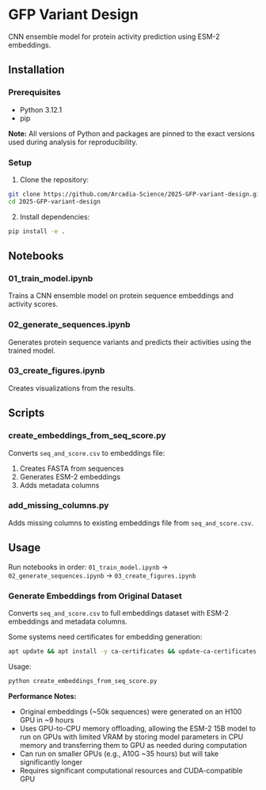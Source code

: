 # GFP Variant Design

CNN ensemble model for protein activity prediction using ESM-2 embeddings.

## Installation

### Prerequisites
- Python 3.12.1
- pip

**Note:** All versions of Python and packages are pinned to the exact versions used during analysis for reproducibility.

### Setup

1. Clone the repository:
```bash
git clone https://github.com/Arcadia-Science/2025-GFP-variant-design.git
cd 2025-GFP-variant-design
```

2. Install dependencies:
```bash
pip install -e .
```

## Notebooks

### 01_train_model.ipynb
Trains a CNN ensemble model on protein sequence embeddings and activity scores.

### 02_generate_sequences.ipynb  
Generates protein sequence variants and predicts their activities using the trained model.

### 03_create_figures.ipynb
Creates visualizations from the results.

## Scripts

### create_embeddings_from_seq_score.py
Converts `seq_and_score.csv` to embeddings file:
1. Creates FASTA from sequences
2. Generates ESM-2 embeddings 
3. Adds metadata columns

### add_missing_columns.py
Adds missing columns to existing embeddings file from `seq_and_score.csv`.

## Usage

Run notebooks in order: `01_train_model.ipynb` → `02_generate_sequences.ipynb` → `03_create_figures.ipynb`

### Generate Embeddings from Original Dataset

Converts `seq_and_score.csv` to full embeddings dataset with ESM-2 embeddings and metadata columns.

Some systems need certificates for embedding generation:

```bash
apt update && apt install -y ca-certificates && update-ca-certificates
```

Usage:
```bash
python create_embeddings_from_seq_score.py
```

**Performance Notes:**
- Original embeddings (~50k sequences) were generated on an H100 GPU in ~9 hours
- Uses GPU-to-CPU memory offloading, allowing the ESM-2 15B model to run on GPUs with limited VRAM by storing model parameters in CPU memory and transferring them to GPU as needed during computation
- Can run on smaller GPUs (e.g., A10G ~35 hours) but will take significantly longer
- Requires significant computational resources and CUDA-compatible GPU